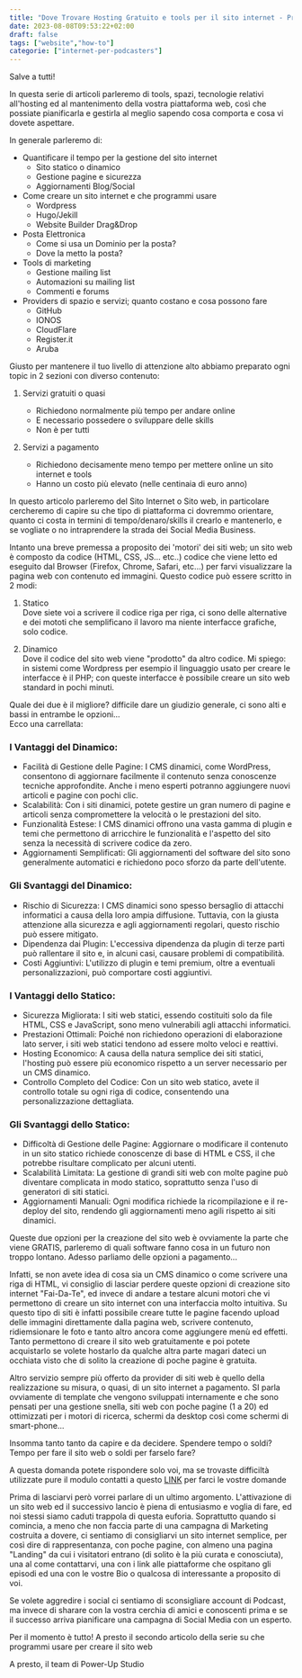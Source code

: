 ```yaml
---
title: "Dove Trovare Hosting Gratuito e tools per il sito internet - Prima Parte"
date: 2023-08-08T09:53:22+02:00
draft: false
tags: ["website","how-to"]
categorie: ["internet-per-podcasters"]
---
```


Salve a tutti!

In questa serie di articoli parleremo di tools, spazi, tecnologie relativi all'hosting ed al mantenimento della vostra piattaforma web, così che possiate pianificarla e gestirla al meglio sapendo cosa comporta e cosa vi dovete aspettare.

In generale parleremo di:
- Quantificare il tempo per la gestione del sito internet
    - Sito statico o dinamico
    - Gestione pagine e sicurezza
    - Aggiornamenti Blog/Social
- Come creare un sito internet e che programmi usare
    - Wordpress
    - Hugo/Jekill
    - Website Builder Drag&Drop
- Posta Elettronica
    - Come si usa un Dominio per la posta?
    - Dove la metto la posta?
- Tools di marketing
    - Gestione mailing list
    - Automazioni su mailing list
    - Commenti e forums
- Providers di spazio e servizi; quanto costano e cosa possono fare
    - GitHub
    - IONOS
    - CloudFlare
    - Register.it
    - Aruba
    
Giusto per mantenere il tuo livello di attenzione alto abbiamo preparato ogni topic in 2 sezioni con diverso contenuto:
1. Servizi gratuiti o quasi
    - Richiedono normalmente più tempo per andare online
    - E necessario possedere o sviluppare delle skills
    - Non è per tutti

2. Servizi a pagamento
    - Richiedono decisamente meno tempo per mettere online un sito internet e tools
    - Hanno un costo più elevato (nelle centinaia di euro anno)

In questo articolo parleremo del Sito Internet o Sito web, in particolare cercheremo di capire su che tipo di piattaforma ci dovremmo orientare, quanto ci costa in termini di tempo/denaro/skills il crearlo e mantenerlo, e se vogliate o no intraprendere la strada dei Social Media Business.

Intanto una breve premessa a proposito dei 'motori' dei siti web; un sito web è composto da codice (HTML, CSS, JS... etc..) codice che viene letto ed eseguito dal Browser (Firefox, Chrome, Safari, etc...) per farvi visualizzare la pagina web con contenuto ed immagini.
Questo codice può essere scritto in 2 modi:
1. Statico  
   Dove siete voi a scrivere il codice riga per riga, ci sono delle alternative e dei mototi che semplificano il lavoro ma niente interfacce grafiche, solo codice.

2. Dinamico   
   Dove il codice del sito web viene "prodotto" da altro codice. Mi spiego: in sistemi come Wordpress per esempio il linguaggio usato per creare le interfacce è il PHP; con queste interfacce è possibile creare un sito web standard in pochi minuti.

Quale dei due è il migliore? difficile dare un giudizio generale, ci sono alti e bassi in entrambe le opzioni...   
Ecco una carrellata:

### I Vantaggi del Dinamico:

-    Facilità di Gestione delle Pagine: I CMS dinamici, come WordPress, consentono di aggiornare facilmente il contenuto senza conoscenze tecniche approfondite. Anche i meno esperti potranno aggiungere nuovi articoli e pagine con pochi clic.
-    Scalabilità: Con i siti dinamici, potete gestire un gran numero di pagine e articoli senza compromettere la velocità o le prestazioni del sito.
-    Funzionalità Estese: I CMS dinamici offrono una vasta gamma di plugin e temi che permettono di arricchire le funzionalità e l'aspetto del sito senza la necessità di scrivere codice da zero.
-    Aggiornamenti Semplificati: Gli aggiornamenti del software del sito sono generalmente automatici e richiedono poco sforzo da parte dell'utente.

### Gli Svantaggi del Dinamico:

-    Rischio di Sicurezza: I CMS dinamici sono spesso bersaglio di attacchi informatici a causa della loro ampia diffusione. Tuttavia, con la giusta attenzione alla sicurezza e agli aggiornamenti regolari, questo rischio può essere mitigato.
-    Dipendenza dai Plugin: L'eccessiva dipendenza da plugin di terze parti può rallentare il sito e, in alcuni casi, causare problemi di compatibilità.
-    Costi Aggiuntivi: L'utilizzo di plugin e temi premium, oltre a eventuali personalizzazioni, può comportare costi aggiuntivi.

### I Vantaggi dello Statico:

-    Sicurezza Migliorata: I siti web statici, essendo costituiti solo da file HTML, CSS e JavaScript, sono meno vulnerabili agli attacchi informatici.
-    Prestazioni Ottimali: Poiché non richiedono operazioni di elaborazione lato server, i siti web statici tendono ad essere molto veloci e reattivi.
-    Hosting Economico: A causa della natura semplice dei siti statici, l'hosting può essere più economico rispetto a un server necessario per un CMS dinamico.
-    Controllo Completo del Codice: Con un sito web statico, avete il controllo totale su ogni riga di codice, consentendo una personalizzazione dettagliata.

### Gli Svantaggi dello Statico:

-    Difficoltà di Gestione delle Pagine: Aggiornare o modificare il contenuto in un sito statico richiede conoscenze di base di HTML e CSS, il che potrebbe risultare complicato per alcuni utenti.
-    Scalabilità Limitata: La gestione di grandi siti web con molte pagine può diventare complicata in modo statico, soprattutto senza l'uso di generatori di siti statici.
-    Aggiornamenti Manuali: Ogni modifica richiede la ricompilazione e il re-deploy del sito, rendendo gli aggiornamenti meno agili rispetto ai siti dinamici.

Queste due opzioni per la creazione del sito web è ovviamente la parte che viene GRATIS, parleremo di quali software fanno cosa in un futuro non troppo lontano.
Adesso parliamo delle opzioni a pagamento...

Infatti, se non avete idea di cosa sia un CMS dinamico o come scrivere una riga di HTML, vi consiglio di lasciar perdere queste opzioni di creazione sito internet "Fai-Da-Te", ed invece di andare a testare alcuni motori che vi permettono di creare un sito internet con una interfaccia molto intuitiva.
Su questo tipo di siti è infatti possibile creare tutte le pagine facendo upload delle immagini direttamente dalla pagina web, scrivere contenuto, ridiemsionare le foto e tanto altro ancora come aggiungere menù ed effetti.
Tanto permettono di creare il sito web gratuitamente e poi potete acquistarlo se volete hostarlo da qualche altra parte magari dateci un occhiata visto che di solito la creazione di poche pagine è gratuita.

Altro servizio sempre più offerto da provider di siti web è quello della realizzazione su misura, o quasi, di un sito internet a pagamento.
SI parla ovviamente di template che vengono sviluppati internamente e che sono pensati per una gestione snella, siti web con poche pagine (1 a 20) ed ottimizzati per i motori di ricerca, schermi da desktop così come schermi di smart-phone...


Insomma tanto tanto da capire e da decidere.
Spendere tempo o soldi? Tempo per fare il sito web o soldi per farselo fare?

A questa domanda potete rispondere solo voi, ma se trovaste difficiltà utilizzate pure il modulo contatti a questo [LINK](https://powerupstudio.it/#contact) per farci le vostre domande


Prima di lasciarvi però vorrei parlare di un ultimo argomento.
L'attivazione di un sito web ed il successivo lancio è piena di entusiasmo e voglia di fare, ed noi stessi siamo caduti trappola di questa euforia.
Soprattutto quando si comincia, a meno che non faccia parte di una campagna di Marketing costruita a dovere, ci sentiamo di consigliarvi un sito internet semplice, per così dire di rappresentanza, con poche pagine, con almeno una pagina "Landing" da cui i visitatori entrano (di solito è la più curata e conosciuta), una al come contattarvi, una con i link alle piattaforme che ospitano gli episodi ed una con le vostre Bio o qualcosa di interessante a proposito di voi.

Se volete aggredire i social ci sentiamo di sconsigliare account di Podcast, ma invece di sharare con la vostra cerchia di amici e conoscenti prima e se il successo arriva pianificare una campagna di Social Media con un esperto.

Per il momento è tutto!
A presto il secondo articolo della serie su che programmi usare per creare il sito web

A presto, il team di Power-Up Studio